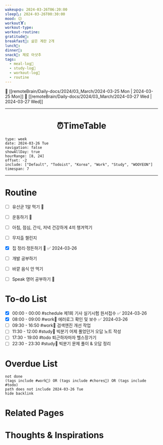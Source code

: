 ```yaml
---
wakeup🌞: 2024-03-26T06:20:00
sleep🌜: 2024-03-26T00:30:00
mood: 😕
workout🏋️: 
workout-type: 
workout-routine: 
gratitude🙏: 
breakfast🍳: 삶은 계란 2개
lunch🍚: 
dinner🥗: 
snack🍬: 제로 아샷추
tags:
  - meal-log📝
  - study-log📓
  - workout-log💪
  - routine
---
```


🔺 [[remoteBrain/Daily-docs/2024/03_March/2024-03-25 Mon | 2024-03-25 Mon]]
🔻 [[remoteBrain/Daily-docs/2024/03_March/2024-03-27 Wed | 2024-03-27 Wed]]
___
<h1> <center>⏰TimeTable </center> </h1>

```gEvent
type: week
date: 2024-03-26 Tue
navigation: false
showAllDay: true
hourRange: [8, 24]
offset: -2
include: ["Default", "Todoist", "Korea", "Work", "Study", "WOOYEON"]
timespan: 7
```

--- 


# Routine 

- [ ] 유산균 1알 먹기 🔼 
- [ ] 운동하기 🔼
- [ ] 아침, 점심, 간식, 저녁 건강하게 4끼 챙겨먹기
- [ ] 무지출 챌린지 
- [x] 집 정리·정돈하기 🔼 ✅ 2024-03-26
- [ ] 개발 공부하기
- [ ] 바깥 음식 안 먹기 
- [ ] Speak 영어 공부하기 🔼 


# To-do List

- [x] 00:00 - 00:00 #schedule 제1회 기사 실기시험 원서접수 ✅ 2024-03-26
- [x] 08:00 - 09:00 #work💼 에러로그 확인 및 보수 ✅ 2024-03-26
- [ ] 09:30 - 16:50 #work💼 검색엔진 개선 작업
- [ ] 11:30 - 12:00 #study📓 빅분기 어제 풀었던거 오답 노트 작성
- [ ] 17:30 - 19:00 #todo 퇴근하자마자 헬스장가기
- [ ] 22:30 - 23:30 #study📓 빅분기 문제 풀이 & 오답 정리

# Overdue List
```tasks
not done
(tags include #work💼) OR (tags include #chores🧺) OR (tags include #todo)
path does not include 2024-03-26 Tue
hide backlink
```

# Related Pages



# Thoughts & Inspirations


